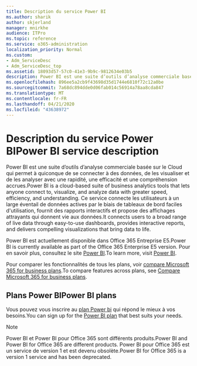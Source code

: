 ```yaml
---
title: Description du service Power BI
ms.author: sharik
author: skjerland
manager: mnirkhe
audience: ITPro
ms.topic: reference
ms.service: o365-administration
localization_priority: Normal
ms.custom:
- Adm_ServiceDesc
- Adm_ServiceDesc_top
ms.assetid: 18093d57-57c0-41e3-9b9c-9812634e03b5
description: Power BI est une suite d’outils d’analyse commerciale basée sur le Cloud qui permet à quiconque de se connecter à des données, de les visualiser et de les analyser avec une rapidité, une efficacité et une compréhension accrues. Ce service connecte les utilisateurs à un large éventail de données actives par le biais de tableaux de bord faciles d'utilisation, fournit des rapports interactifs et propose des affichages attrayants qui donnent vie aux données.
ms.openlocfilehash: 896ee5a2cb9f43698d35d1744e6810f72c12a0be
ms.sourcegitcommit: 7a68dc894dde0d06fab014c56914a78aa8cda847
ms.translationtype: MT
ms.contentlocale: fr-FR
ms.lasthandoff: 04/21/2020
ms.locfileid: "43638972"
---
```

# <a name="power-bi-service-description"></a><span data-ttu-id="c9b65-104">Description du service Power BI</span><span class="sxs-lookup"><span data-stu-id="c9b65-104">Power BI service description</span></span>

<span data-ttu-id="c9b65-105">Power BI est une suite d’outils d’analyse commerciale basée sur le Cloud qui permet à quiconque de se connecter à des données, de les visualiser et de les analyser avec une rapidité, une efficacité et une compréhension accrues.</span><span class="sxs-lookup"><span data-stu-id="c9b65-105">Power BI is a cloud-based suite of business analytics tools that lets anyone connect to, visualize, and analyze data with greater speed, efficiency, and understanding.</span></span> <span data-ttu-id="c9b65-106">Ce service connecte les utilisateurs à un large éventail de données actives par le biais de tableaux de bord faciles d'utilisation, fournit des rapports interactifs et propose des affichages attrayants qui donnent vie aux données.</span><span class="sxs-lookup"><span data-stu-id="c9b65-106">It connects users to a broad range of live data through easy-to-use dashboards, provides interactive reports, and delivers compelling visualizations that bring data to life.</span></span>
  
<span data-ttu-id="c9b65-107">Power BI est actuellement disponible dans Office 365 Entreprise E5.</span><span class="sxs-lookup"><span data-stu-id="c9b65-107">Power BI is currently available as part of the Office 365 Enterprise E5 version.</span></span> <span data-ttu-id="c9b65-108">Pour en savoir plus, consultez le site [Power BI](https://powerbi.microsoft.com/).</span><span class="sxs-lookup"><span data-stu-id="c9b65-108">To learn more, visit [Power BI](https://powerbi.microsoft.com/).</span></span>
  
<span data-ttu-id="c9b65-109">Pour comparer les fonctionnalités de tous les plans, voir [compare Microsoft 365 for business plans](https://go.microsoft.com/fwlink/?LinkID=799177&amp;clcid=0x409).</span><span class="sxs-lookup"><span data-stu-id="c9b65-109">To compare features across plans, see [Compare Microsoft 365 for business plans](https://go.microsoft.com/fwlink/?LinkID=799177&amp;clcid=0x409).</span></span>
  
## <a name="power-bi-plans"></a><span data-ttu-id="c9b65-110">Plans Power BI</span><span class="sxs-lookup"><span data-stu-id="c9b65-110">Power BI plans</span></span>

<span data-ttu-id="c9b65-111">Vous pouvez vous inscrire au [plan Power bi](https://go.microsoft.com/fwlink/?LinkID=786854) qui répond le mieux à vos besoins.</span><span class="sxs-lookup"><span data-stu-id="c9b65-111">You can sign up for the [Power BI plan](https://go.microsoft.com/fwlink/?LinkID=786854) that best suits your needs.</span></span> 
  
> [!NOTE]
> <span data-ttu-id="c9b65-112">Power BI et Power BI pour Office 365 sont différents produits.</span><span class="sxs-lookup"><span data-stu-id="c9b65-112">Power BI and Power BI for Office 365 are different products.</span></span> <span data-ttu-id="c9b65-113">Power BI pour Office 365 est un service de version 1 et est devenu obsolète.</span><span class="sxs-lookup"><span data-stu-id="c9b65-113">Power BI for Office 365 is a version 1 service and has been deprecated.</span></span> 
  